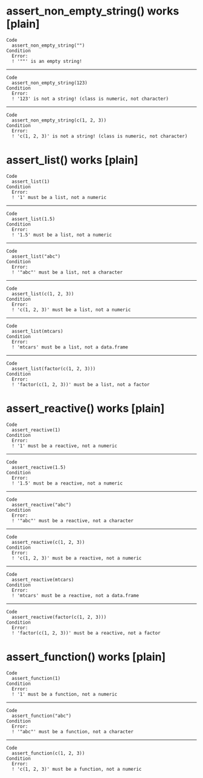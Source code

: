 # assert_non_empty_string() works [plain]

    Code
      assert_non_empty_string("")
    Condition
      Error:
      ! '""' is an empty string!

---

    Code
      assert_non_empty_string(123)
    Condition
      Error:
      ! '123' is not a string! (class is numeric, not character)

---

    Code
      assert_non_empty_string(c(1, 2, 3))
    Condition
      Error:
      ! 'c(1, 2, 3)' is not a string! (class is numeric, not character)

# assert_list() works [plain]

    Code
      assert_list(1)
    Condition
      Error:
      ! '1' must be a list, not a numeric

---

    Code
      assert_list(1.5)
    Condition
      Error:
      ! '1.5' must be a list, not a numeric

---

    Code
      assert_list("abc")
    Condition
      Error:
      ! '"abc"' must be a list, not a character

---

    Code
      assert_list(c(1, 2, 3))
    Condition
      Error:
      ! 'c(1, 2, 3)' must be a list, not a numeric

---

    Code
      assert_list(mtcars)
    Condition
      Error:
      ! 'mtcars' must be a list, not a data.frame

---

    Code
      assert_list(factor(c(1, 2, 3)))
    Condition
      Error:
      ! 'factor(c(1, 2, 3))' must be a list, not a factor

# assert_reactive() works [plain]

    Code
      assert_reactive(1)
    Condition
      Error:
      ! '1' must be a reactive, not a numeric

---

    Code
      assert_reactive(1.5)
    Condition
      Error:
      ! '1.5' must be a reactive, not a numeric

---

    Code
      assert_reactive("abc")
    Condition
      Error:
      ! '"abc"' must be a reactive, not a character

---

    Code
      assert_reactive(c(1, 2, 3))
    Condition
      Error:
      ! 'c(1, 2, 3)' must be a reactive, not a numeric

---

    Code
      assert_reactive(mtcars)
    Condition
      Error:
      ! 'mtcars' must be a reactive, not a data.frame

---

    Code
      assert_reactive(factor(c(1, 2, 3)))
    Condition
      Error:
      ! 'factor(c(1, 2, 3))' must be a reactive, not a factor

# assert_function() works [plain]

    Code
      assert_function(1)
    Condition
      Error:
      ! '1' must be a function, not a numeric

---

    Code
      assert_function("abc")
    Condition
      Error:
      ! '"abc"' must be a function, not a character

---

    Code
      assert_function(c(1, 2, 3))
    Condition
      Error:
      ! 'c(1, 2, 3)' must be a function, not a numeric

